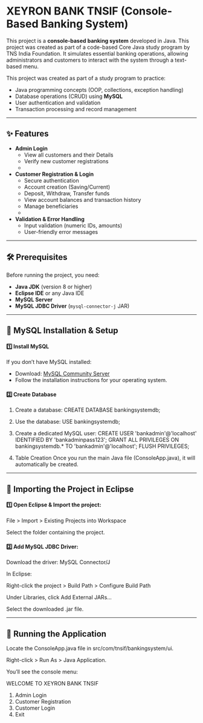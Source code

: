 
# XEYRON BANK TNSIF (Console-Based Banking System)

This project is a **console-based banking system** developed in Java. This project was created as part of a code-based Core Java study program by TNS India Foundation. It simulates essential banking operations, allowing administrators and customers to interact with the system through a text-based menu.


This project was created as part of a study program to practice:

- Java programming concepts (OOP, collections, exception handling)
- Database operations (CRUD) using **MySQL**
- User authentication and validation
- Transaction processing and record management


---


## ✨ Features

- **Admin Login**
  - View all customers and their Details
  - Verify new customer registrations
  - 
- **Customer Registration & Login**
  - Secure authentication
  - Account creation (Saving/Current)
  - Deposit, Withdraw, Transfer funds
  - View account balances and transaction history
  - Manage beneficiaries
  - 
- **Validation & Error Handling**
  - Input validation (numeric IDs, amounts)
  - User-friendly error messages


---


## 🛠️ Prerequisites

Before running the project, you need:

- **Java JDK** (version 8 or higher)
- **Eclipse IDE** or any Java IDE
- **MySQL Server**
- **MySQL JDBC Driver** (`mysql-connector-j` JAR)


---


## 🐬 MySQL Installation & Setup

#### 1️⃣ Install MySQL

If you don’t have MySQL installed:

- Download: [MySQL Community Server](https://dev.mysql.com/downloads/mysql/)
- Follow the installation instructions for your operating system.

#### 2️⃣ Create Database

1. Create a database:
    CREATE DATABASE bankingsystemdb;

2. Use the database: USE bankingsystemdb;

3. Create a dedicated MySQL user:
    CREATE USER 'bankadmin'@'localhost' IDENTIFIED BY 'bankadminpass123';
    GRANT ALL PRIVILEGES ON bankingsystemdb.* TO 'bankadmin'@'localhost';
    FLUSH PRIVILEGES;

4. Table Creation
    Once you run the main Java file (ConsoleApp.java), it will automatically be created.

---

## 🧩 Importing the Project in Eclipse

#### 1️⃣ Open Eclipse & Import the project:

  File > Import > Existing Projects into Workspace

  Select the folder containing the project.


#### 2️⃣ Add MySQL JDBC Driver:

  Download the driver: MySQL Connector/J
  
  In Eclipse:
  
  Right-click the project > Build Path > Configure Build Path
  
  Under Libraries, click Add External JARs...
  
  Select the downloaded .jar file.

---

## 🏃 Running the Application

Locate the ConsoleApp.java file in src/com/tnsif/bankingsystem/ui.

Right-click > Run As > Java Application.

You’ll see the console menu:


WELCOME TO XEYRON BANK TNSIF
1. Admin Login
2. Customer Registration
3. Customer Login
4. Exit
